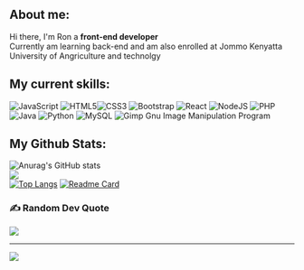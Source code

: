 ## About me:
Hi there, I'm Ron a <b> front-end developer </b> <br /> Currently am learning back-end and am also enrolled at Jommo Kenyatta University of Angriculture and technolgy 

## My current skills:
![JavaScript](https://img.shields.io/badge/javascript-%23323330.svg?style=for-the-badge&logo=javascript&logoColor=%23F7DF1E) ![HTML5](https://img.shields.io/badge/html5-%23E34F26.svg?style=for-the-badge&logo=html5&logoColor=white)![CSS3](https://img.shields.io/badge/css3-%231572B6.svg?style=for-the-badge&logo=css3&logoColor=white) ![Bootstrap](https://img.shields.io/badge/bootstrap-%23563D7C.svg?style=for-the-badge&logo=bootstrap&logoColor=white) ![React](https://img.shields.io/badge/react-%2320232a.svg?style=for-the-badge&logo=react&logoColor=%2361DAFB) ![NodeJS](https://img.shields.io/badge/node.js-6DA55F?style=for-the-badge&logo=node.js&logoColor=white) ![PHP](https://img.shields.io/badge/php-%23777BB4.svg?style=for-the-badge&logo=php&logoColor=white) ![Java](https://img.shields.io/badge/java-%23ED8B00.svg?style=for-the-badge&logo=java&logoColor=white) ![Python](https://img.shields.io/badge/python-3670A0?style=for-the-badge&logo=python&logoColor=ffdd54) ![MySQL](https://img.shields.io/badge/mysql-%2300f.svg?style=for-the-badge&logo=mysql&logoColor=white)
![Gimp Gnu Image Manipulation Program](https://img.shields.io/badge/Gimp-657D8B?style=for-the-badge&logo=gimp&logoColor=FFFFFF)
## My Github Stats:
![Anurag's GitHub stats](https://github-readme-stats.vercel.app/api?username=Rontim&hide=prs&show_icons=true&theme=dracula&include_all_commits=true)<br />
![](https://github-readme-streak-stats.herokuapp.com/?user=Rontim&theme=dracula&hide_border=false)<br />
[![Top Langs](https://github-readme-stats.vercel.app/api/top-langs/?username=Rontim&layout=compact&theme=dracula&langs_count=8)](https://github.com/anuraghazra/github-readme-stats)
[![Readme Card](https://github-readme-stats.vercel.app/api/pin/?username=Rontim&repo=Rontim)](https://github.com/anuraghazra/github-readme-stats)

### ✍️ Random Dev Quote
![](https://quotes-github-readme.vercel.app/api?type=horizontal&theme=radical)

---
[![](https://visitcount.itsvg.in/api?id=Rontim&icon=0&color=0)](https://visitcount.itsvg.in)
